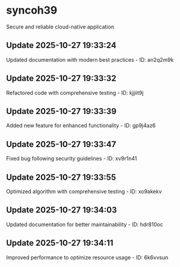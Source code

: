 # syncoh39
Secure and reliable cloud-native application

## Update 2025-10-27 19:33:24
Updated documentation with modern best practices - ID: an2q2m9k


## Update 2025-10-27 19:33:32
Refactored code with comprehensive testing - ID: kjjiit9j


## Update 2025-10-27 19:33:39
Added new feature for enhanced functionality - ID: gp9j4az6


## Update 2025-10-27 19:33:47
Fixed bug following security guidelines - ID: xv9r1n41


## Update 2025-10-27 19:33:55
Optimized algorithm with comprehensive testing - ID: xo9akekv


## Update 2025-10-27 19:34:03
Updated documentation for better maintainability - ID: hdr810oc


## Update 2025-10-27 19:34:11
Improved performance to optimize resource usage - ID: 6k6vvsun

